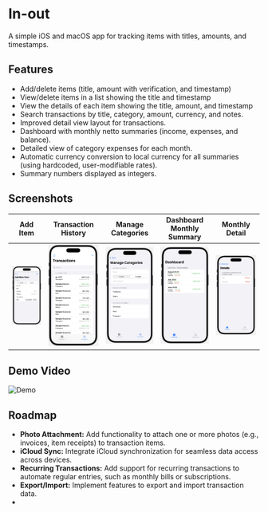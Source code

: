 # In-out

A simple iOS and macOS app for tracking items with titles, amounts, and timestamps.

## Features

*   Add/delete items (title, amount with verification, and timestamp)
*   View/delete items in a list showing the title and timestamp
*   View the details of each item showing the title, amount, and timestamp
*   Search transactions by title, category, amount, currency, and notes.
*   Improved detail view layout for transactions.
*   Dashboard with monthly netto summaries (income, expenses, and balance).
*   Detailed view of category expenses for each month.
*   Automatic currency conversion to local currency for all summaries (using hardcoded, user-modifiable rates).
*   Summary numbers displayed as integers.

## Screenshots

| Add Item | Transaction History | Manage Categories | Dashboard Monthly Summary | Monthly Detail |
|:---:|:---:|:---:|:---:|:---:|
| <img src="assets/1.adding-item.png" alt="Add Item View" width="200px"> | <img src="assets/2.transaction-history.png" alt="Transaction History View" width="200px"> | <img src="assets/3.manage-categories.png" alt="Manage Categories View" width="200px"> | <img src="assets/4.dashboard-monthly-summary.png" alt="Dashboard Monthly Summary View" width="200px"> | <img src="assets/5.monthly-detail.png" alt="Monthly Detail View" width="200px"> |

## Demo Video

![Demo](assets/demo.gif)

## Roadmap

*   **Photo Attachment:** Add functionality to attach one or more photos (e.g., invoices, item receipts) to transaction items.
*   **iCloud Sync:** Integrate iCloud synchronization for seamless data access across devices.
*   **Recurring Transactions:** Add support for recurring transactions to automate regular entries, such as monthly bills or subscriptions.
*   **Export/Import:** Implement features to export and import transaction data.
*   
